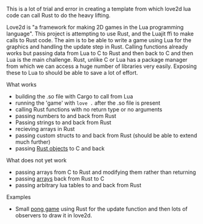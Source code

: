 This is a lot of trial and error in creating a template from which love2d lua code can call Rust to do the heavy lifting.

Love2d is "a framework for making 2D games in the Lua programming language". This project is attempting to use Rust, and the Luajit ffi to make calls to Rust code. The aim is to be able to write a game using Lua for the graphics and handling the update step in Rust. Calling functions already works but passing data from Lua to C to Rust and then back to C and then Lua is the main challenge. Rust, unlike C or Lua has a package manager from which we can access a huge number of libraries very easily. Exposing these to Lua to should be able to save a lot of effort.

What works
- building the .so file with Cargo to call from Lua
- running the 'game' with `love .` after the .so file is present
- calling Rust functions with no return type or no arguments
- passing numbers to and back from Rust
- Passing strings to and back from Rust
- recieving arrays in Rust
- passing custom structs to and back from Rust (should be able to extend much further)
- passing [Rust objects](http://jakegoulding.com/rust-ffi-omnibus/objects/) to C and back

What does not yet work
- passing arrays from C to Rust and modifying them rather than returning
- passing [arrays](https://stackoverflow.com/questions/49591678/is-it-possible-to-pass-arrays-from-rust-to-c) back from Rust to C
- passing arbitrary lua tables to and back from Rust

Examples
- Small [pong game](https://github.com/Skeletonxf/rust2d/tree/pong) using Rust for the update function and then lots of observers to draw it in love2d.
